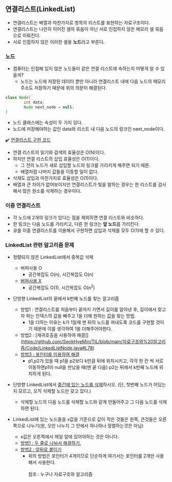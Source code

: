 ## 연결리스트(LinkedList)
- 연결리스트는 배열과 마찬가지로 항목의 리스트를 표현하는 자료구조이다.
- 연결리스트는 나란히 이어진 셀의 묶음이 아닌 서로 인접하지 않은 메모리 셀 묶음으로 이뤄진다.
- 서로 인접하지 않은 이러한 셀을 **노드**라고 부른다.

### 노드
- 컴퓨터는 인접해 있지 않은 노드들이 같은 연결 리스트에 속하는지 어떻게 알 수 있을까?
    - 노드는 노드에 저장된 데이터 뿐만 아니라 연결리스트 내에 다음 노드의 메모리 주소도 저장하기 때문에 위의 의문이 해결된다.

~~~java
class Node{
        int data;
        Node next_node = null;
}
~~~
- 노드 클래스에는 속성이 두 가지 있다.
- 노드에 저장해야하는 값인 data와 리스트 내 다음 노드의 링크인 next_node이다.

✔️ [연결리스트 구현 코드](https://github.com/SeokHyeMin/TIL/blob/main/자료구조와%20알고리즘/Code/LinkedListNode.java)
- 연결 리스트의 읽기와 검색의 효율성은 O(N)이다.
- 하지만 연결 리스트의 삽입 효율성은 O(1)이다.  
    - 그 전의 노드가 새로 삽입할 노드의 링크를 가리키게 해주면 되기 때문.
    - 배열처럼 나머지 값들을 이동할 일이 없다.
- 삭제도 삽입과 마찬가지로 효율성은 O(1)이다.
- 배열과 큰 차이가 없어보이지만 연결리스트가 빛을 발하는 경우는 한 리스트를 검사해서 많은 원소를 삭제하는 경우이다.

### 이중 연결리스트
- 각 노드에 2개의 링크가 있다는 점을 제외하면 연결 리스트와 비슷하다.
- 한 링크는 다음 노드를 가리키고, 다른 한 링크는 **앞 노드**를 가리킨다.
- 큐를 이중 연결리스트를 이용해서 구현하면 삽입과 삭제를 모두 O(1)에 할 수 있다.

### LinkedList 관련 알고리즘 문제
- 정렬되지 않은 LinkedList에서 중복값 삭제
    - 버퍼사용 O
        - 공간복잡도 O(n), 시간복잡도 O(n)
    - [버퍼사용 X](https://github.com/SeokHyeMin/TIL/blob/main/자료구조와%20알고리즘/Code/LinkedListNode.java#L47)
        - 공간복잡도 O(1), 시간복잡도 O(n<sup>2</sup>)

- 단방향 LinkedList의 끝에서 k번째 노드를 찾는 알고리즘
    - 방법1 : 연결리스트를 처음부터 끝까지 가면서 길이를 알아낸 후, 길이에서 찾고자 하는 인덱스의 값을 빼주고 1을 더해 원하는 값을 찾는 방법.
        - 1을 더하는 이유는 k가 1일때 맨 뒤의 노드를 꺼내도록 코드를 구현할 것이기 때문에 이를 생각하여 1을 더해주어야한다.
    - 방법2 : [재귀호출을 사용하여 해결]](https://github.com/SeokHyeMin/TIL/blob/main/자료구조와%20알고리즘/Code/LinkedListNode.java#L78)
    - [방법3 : 포인터를 이용하여 해결](https://github.com/SeokHyeMin/TIL/blob/main/자료구조와%20알고리즘/Code/LinkedListNode.java#L91)
        - p1,p2가 있을 때 p1을 p2보다 k만큼 뒤에 위치시키고, 각각 한 칸 씩 서로 이동하면p1이 null을 만났을 때(맨 끝 다음) p2는 뒤에서 k번째 노드에 위치하게 된다.
    
- 단방향 LinkedList에서 [중간에 있는 노드를 삭제](https://github.com/SeokHyeMin/TIL/blob/main/자료구조와%20알고리즘/Code/LinkedListNode.java#L108)하시오.
(단, 첫번째 노드가 어딨는지 모르고, 오직 삭제할 노드만 갖고 있다.)
    - 삭제할 노드의 다음 노드를 삭제할 노드와 같게 만들어주고 그 다음 노드를 삭제하면 된다.

- LinkedList에 있는 노드들을 x값을 기준으로 값이 작은 것들은 왼쪽, 큰것들은 오른쪽으로 나누기(왼, 오만 나누지 그 안에서 하나하나 정렬하는것은 아님)
    -  x값은 오른쪽에서 제일 앞에 있어야하는 것은 아니다.
    - [방법1 : 두 줄로 나눠서 해결하기.](https://github.com/SeokHyeMin/TIL/blob/main/자료구조와%20알고리즘/Code/LinkedListNode.java#L121)
    - [방법2 : 앞뒤로 붙이기](https://github.com/SeokHyeMin/TIL/blob/main/자료구조와%20알고리즘/Code/LinkedListNode.java#L157)
        - 위의 방법은 포인터가 4개이므로 단순하게 여기서는 포인터를 2개만 사용해서 사용한다.
<br><br>
참조 : 누구나 자료구조와 알고리즘
